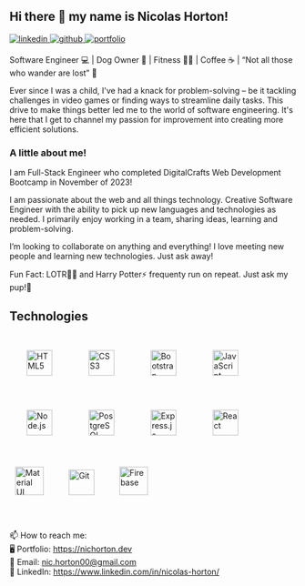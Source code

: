 ## Hi there 👋 my name is Nicolas Horton!

<a href="https://www.linkedin.com/in/nicolas-horton/" target="_blank">
<img src=https://img.shields.io/badge/linkedin-%231E77B5.svg?&style=for-the-badge&logo=linkedin&logoColor=white alt=linkedin style="margin-bottom: 5px;" />
</a>
<a href="https://github.com/Nic-Horton" target="_blank">
<img src=https://img.shields.io/badge/github-%2324292e.svg?&style=for-the-badge&logo=github&logoColor=white alt=github style="margin-bottom: 5px;" />
</a>
<a href="https://nichorton.dev" target="_blank">
<img src=https://img.shields.io/badge/Portfolio-255E63?style=for-the-badge&logo=About.me&logoColor=white alt=portfolio style="margin-bottom: 5px;" />
</a>

Software Engineer 💻 | Dog Owner 🐶 | Fitness 🏋️‍♂️ | Coffee ☕️ | “Not all those who wander are lost” 💍
<br />

Ever since I was a child, I've had a knack for problem-solving – be it tackling challenges in video games or finding ways to streamline daily tasks. This drive to make things better led me to the world of software engineering. It's here that I get to channel my passion for improvement into creating more efficient solutions.

### A little about me!
I am Full-Stack Engineer who completed DigitalCrafts Web Development Bootcamp in November of 2023! 

I am passionate about the web and all things technology. Creative Software Engineer with the ability to pick up new languages and technologies as needed. I primarily enjoy working in a team, sharing ideas, learning and problem-solving.

I’m looking to collaborate on anything and everything! I love meeting new people and learning new technologies. Just ask away!

Fun Fact: LOTR🧙‍♂️ and Harry Potter⚡️ frequenty run on repeat. Just ask my pup!🤣

## Technologies
<div align="left">
<img style="margin: 30px" src="https://profilinator.rishav.dev/skills-assets/html5-original-wordmark.svg" alt="HTML5" height="45" />
<img style="margin: 30px" src="https://profilinator.rishav.dev/skills-assets/css3-original-wordmark.svg" alt="CSS3" height="45" />
<img style="margin: 30px" src="https://profilinator.rishav.dev/skills-assets/bootstrap-plain.svg" alt="Bootstrap" height="45" />
<img style="margin: 30px" src="https://profilinator.rishav.dev/skills-assets/javascript-original.svg" alt="JavaScript" height="45" />
<img style="margin: 30px" src="https://profilinator.rishav.dev/skills-assets/nodejs-original-wordmark.svg" alt="Node.js" height="45" /> 
<img style="margin: 30px" src="https://profilinator.rishav.dev/skills-assets/postgresql-original-wordmark.svg" alt="PostgreSQL" height="45" />
<img style="margin: 30px" src="https://profilinator.rishav.dev/skills-assets/express-original-wordmark.svg" alt="Express.js" height="45" />  
<img style="margin: 30px" src="https://profilinator.rishav.dev/skills-assets/react-original-wordmark.svg" alt="React" height="45" />
<img style="margin: 10px" src="https://profilinator.rishav.dev/skills-assets/mui.png" alt="Material UI" height="50" />
<img style="margin: 30px" src="https://profilinator.rishav.dev/skills-assets/git-scm-icon.svg" alt="Git" height="45" />  
<img style="margin: 10px" src="https://profilinator.rishav.dev/skills-assets/firebase.png" alt="Firebase" height="50" />
</div> 

<br />

📫 How to reach me:
<br />
🖥 Portfolio: https://nichorton.dev
<br />
📩 Email: nic.horton00@gmail.com
<br />
💼 LinkedIn: https://www.linkedin.com/in/nicolas-horton/
<br />


<br />


<!--
**Nic-Horton/Nic-Horton** is a ✨ _special_ ✨ repository because its `README.md` (this file) appears on your GitHub profile.

Here are some ideas to get you started:

- 🔭 I’m currently working on ...
- 🌱 I’m currently learning ...
- 👯 I’m looking to collaborate on ...
- 🤔 I’m looking for help with ...
- 💬 Ask me about ...
- 📫 How to reach me: ...
- 😄 Pronouns: ...
- ⚡ Fun fact: ...
-->
